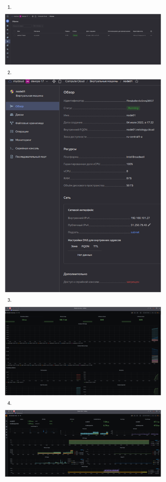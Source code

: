 
1) 
![Screenshot](https://github.com/Bambrino/net_devops-17/blob/main/dz/dz_5.4_1.png "Screen")

2) 
![Screenshot](https://github.com/Bambrino/net_devops-17/blob/main/dz/dz_5.4_2.png "Screen")

3)
![Screenshot](https://github.com/Bambrino/net_devops-17/blob/main/dz/dz_5.4_3.png "Screen")

4)
![Screenshot](https://github.com/Bambrino/net_devops-17/blob/main/dz/dz_5.4_4.png "Screen")
